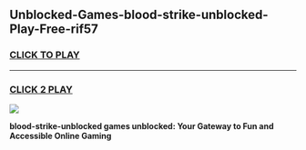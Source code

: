 
## Unblocked-Games-blood-strike-unblocked-Play-Free-rif57
<h3>
<a href="https://premium76.site?title=blood-strike-unblocked&ref=10A">CLICK TO PLAY</a></h3>
<hr>

<h3>
<a href="https://premium76.site?title=blood-strike-unblocked&ref=10A">CLICK 2 PLAY</a>
  
</h3>

<a href="https://premium76.site?title=blood-strike-unblocked&ref=10A"><img src="https://clearcache.store/games.png"></a>


**blood-strike-unblocked games unblocked: Your Gateway to Fun and Accessible Online Gaming**
